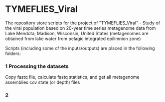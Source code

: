 # TYMEFLIES_Viral
The repository store scripts for the project of "TYMEFLIES_Viral" - Study of the viral population based on 20-year time series metagenome data from Lake Mendota, Madison, Wisconsin, United States  (metagenomes are obtained from lake water from pelagic integrated epilimnion zone)

Scripts (including some of the inputs/outputs) are placed in the following folders:

### 1 Processing the datasets

Copy fastq file, calculate fastq statistics, and get all metagenome assemblies cov state (or depth) files

### 2  

